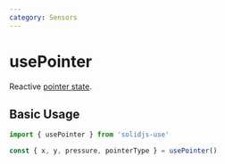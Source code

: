 ```yaml
---
category: Sensors
---
```


# usePointer

Reactive [pointer state](https://developer.mozilla.org/en-US/docs/Web/API/Pointer_events).

## Basic Usage

```js
import { usePointer } from 'solidjs-use'

const { x, y, pressure, pointerType } = usePointer()
```
